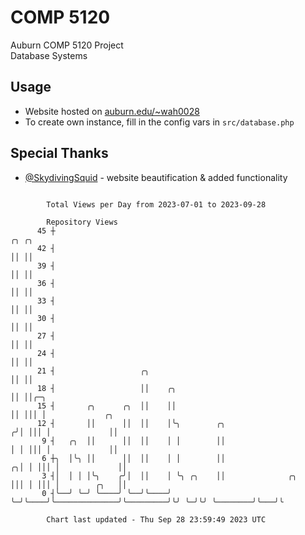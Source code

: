 # COMP 5120
Auburn COMP 5120 Project  
Database Systems

## Usage
- Website hosted on [auburn.edu/~wah0028](https://webhome.auburn.edu/~wah0028/)
- To create own instance, fill in the config vars in `src/database.php`

## Special Thanks
- [@SkydivingSquid](https://github.com/SkydivingSquid) - website beautification & added functionality

```

        Total Views per Day from 2023-07-01 to 2023-09-28

        Repository Views
      45 ┼                                                                  ╭╮ ╭╮
      42 ┤                                                                  ││ ││
      39 ┤                                                                  ││ ││
      36 ┤                                                                  ││ ││
      33 ┤                                                                  ││ ││
      30 ┤                                                                  ││ ││
      27 ┤                                                                  ││ ││
      24 ┤                                                                  ││ ││
      21 ┤                   ╭╮                                             ││ ││
      18 ┤                   ││    ╭╮                                       ││ ││╭─╮
      15 ┤       ╭╮      ╭╮  ││    ││                                       ││ │││ │             ╭╮
      12 ┤       ││      ││  ││    │╰╮        ╭╮                           ╭╯│ │││ │             ││
       9 ┤   ╭╮  ││      ││  ││    │ │        ││                           │ │ │││ │             ││
       6 ┼╮  │╰╮ ││      ││  ││    │ │        ││                         ╭╮│ │ │││ │             ││
       3 ┤│  │ │ │╰╮    ╭╯│  ││    │ ╰╮ ╭╮    ││              ╭╮         │││ │ │││ │        ╭╮   ││
       0 ┤╰──╯ ╰─╯ ╰────╯ ╰──╯╰────╯  ╰─╯╰────╯╰──────────────╯╰─────────╯╰╯ ╰─╯╰╯ ╰────────╯╰───╯╰

        Chart last updated - Thu Sep 28 23:59:49 2023 UTC
        
```
